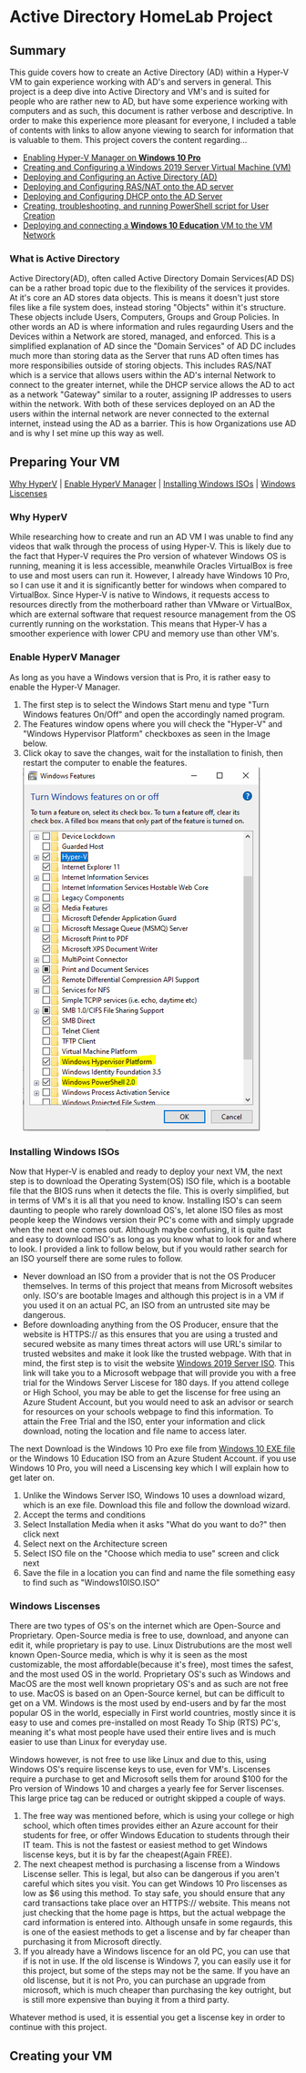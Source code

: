 # Active Directory HomeLab Project
## Summary
This guide covers how to create an Active Directory (AD) within a Hyper-V VM to gain experience working with AD's and servers in general. This project is a deep dive into Active Directory and VM's and is suited for people who are rather new to AD, but have some experience working with computers and as such, this document is rather verbose and descriptive. In order to make this experience more pleasant for everyone, I included a table of contents with links to allow anyone viewing to search for information that is valuable to them. This project covers the content regarding...
- [Enabling Hyper-V Manager on <b>Windows 10 Pro</b>](#Preparing-Your-VM)
- [Creating and Configuring a Windows 2019 Server Virtual Machine (VM)](#Creating-Your-VM)
- [Deploying and Configuring an Active Directory (AD)]()
- [Deploying and Configuring RAS/NAT onto the AD server]()
- [Deploying and Configuring DHCP onto the AD Server]()
- [Creating, troubleshooting, and running PowerShell script for User Creation]()
- [Deploying and connecting a <b>Windows 10 Education</b> VM to the VM Network]()
### What is Active Directory
Active Directory(AD), often called Active Directory Domain Services(AD DS) can be a rather broad topic due to the flexibility of the services it provides. At it's core an AD stores data objects. This is means it doesn't just store files like a file system does, instead storing "Objects" within it's structure. These objects include Users, Computers, Groups and Group Policies. In other words an AD is where information and rules regaurding Users and the Devices within a Network are stored, managed, and enforced. This is a simplified explanation of AD since the "Domain Services" of AD DC includes much more than storing data as the Server that runs AD often times has more responsibilies outside of storing objects. This includes RAS/NAT which is a service that allows users within the AD's internal Network to connect to the greater internet, while the DHCP service allows the AD to act as a network "Gateway" similar to a router, assigning IP addresses to users within the network. With both of these services deployed on an AD the users within the internal network are never connected to the external internet, instead using the AD as a barrier. This is how Organizations use AD and is why I set mine up this way as well.
## Preparing Your VM
[Why HyperV](#Why-HyperV) | [Enable HyperV Manager](#Enable-HyperV-Manager) | [Installing Windows ISOs](#Installing-Windows-ISOs) | [Windows Liscenses](#Windows-Liscenses)
### Why HyperV
While researching how to create and run an AD VM I was unable to find any videos that walk through the process of using Hyper-V. This is likely due to the fact that Hyper-V requires the Pro version of whatever Windows OS is running, meaning it is less accessible, meanwhile Oracles VirtualBox is free to use and most users can run it. However, I already have Windows 10 Pro, so I can use it and it is significantly better for windows when compared to VirtualBox. Since Hyper-V is native to Windows, it requests access to resources directly from the motherboard rather than VMware or VirtualBox, which are external software that request resource management from the OS currently running on the workstation. This means that Hyper-V has a smoother experience with lower CPU and memory use than other VM's.

### Enable HyperV Manager
As long as you have a Windows version that is Pro, it is rather easy to enable the Hyper-V Manager.
1. The first step is to select the Windows Start menu and type "Turn Windows features On/Off" and open the accordingly named program.
2. The Features window opens where you will check the "Hyper-V" and "Windows Hypervisor Platform" checkboxes as seen in the Image below.
3. Click okay to save the changes, wait for the installation to finish, then restart the computer to enable the features.<br>
![](/images/image46.png)
### Installing Windows ISOs
Now that Hyper-V is enabled and ready to deploy your next VM, the next step is to download the Operating System(OS) ISO file, which is a bootable file that the BIOS runs when it detects the file. This is overly simplified, but in terms of VM's it is all that you need to know. Installing ISO's can seem daunting to people who rarely download OS's, let alone ISO files as most people keep the Windows version their PC's come with and simply upgrade when the next one comes out. Although maybe confusing, it is quite fast and easy to download ISO's as long as you know what to look for and where to look. I provided a link to follow below, but if you would rather search for an ISO yourself there are some rules to follow.
- Never download an ISO from a provider that is not the OS Producer themselves. In terms of this project that means from Microsoft websites only. ISO's are bootable Images and although this project is in a VM if you used it on an actual PC, an ISO from an untrusted site may be dangerous.
- Before downloading anything from the OS Producer, ensure that the website is HTTPS:// as this ensures that you are using a trusted and secured website as many times threat actors will use URL's similar to trusted websites and make it look like the trusted webpage.
With that in mind, the first step is to visit the website [Windows 2019 Server ISO](https://info.microsoft.com/ww-landing-windows-server-2019.html). This link will take you to a Microsoft webpage that will provide you with a free trial for the Windows Server Liscese for 180 days. If you attend college or High School, you may be able to get the liscense for free using an Azure Student Account, but you would need to ask an advisor or search for resources on your schools webpage to find this information. To attain the Free Trial and the ISO, enter your information and click download, noting the location and file name to access later.

The next Download is the Windows 10 Pro exe file from [Windows 10 EXE file](https://www.microsoft.com/en-us/software-download/windows10) or the Windows 10 Education ISO from an Azure Student Account. if you use Windows 10 Pro, you will need a Liscensing key which I will explain how to get later on.
1. Unlike the Windows Server ISO, Windows 10 uses a download wizard, which is an exe file. Download this file and follow the download wizard.
2. Accept the terms and conditions
3. Select Installation Media when it asks "What do you want to do?" then click next
4. Select next on the Architecture screen
5. Select ISO file on the "Choose which media to use" screen and click next
6. Save the file in a location you can find and name the file something easy to find such as "Windows10ISO.ISO"
### Windows Liscenses
There are two types of OS's on the internet which are Open-Source and Proprietary. Open-Source media is free to use, download, and anyone can edit it, while proprietary is pay to use. Linux Distrubutions are the most well known Open-Source media, which is why it is seen as the most customizable, the most affordable(because it's free), most times the safest, and the most used OS in the world. Proprietary OS's such as Windows and MacOS are the most well known proprietary OS's and as such are not free to use. MacOS is based on an Open-Source kernel, but can be difficult to get on a VM. Windows is the most used by end-users and by far the most popular OS in the world, especially in First world countries, mostly since it is easy to use and comes pre-installed on most Ready To Ship (RTS) PC's, meaning it's what most people have used their entire lives and is much easier to use than Linux for everyday use.

Windows however, is not free to use like Linux and due to this, using Windows OS's require liscense keys to use, even for VM's. Liscenses require a purchase to get and Microsoft sells them for around $100 for the Pro version of Windows 10 and charges a yearly fee for Server liscenses. This large price tag can be reduced or outright skipped a couple of ways.
1. The free way was mentioned before, which is using your college or high school, which often times provides either an Azure account for their students for free, or offer Windows Education to students through their IT team. This is not the fastest or easiest method to get Windows liscense keys, but it is by far the cheapest(Again FREE).
2. The next cheapest method is purchasing a liscense from a Windows Liscense seller. This is legal, but also can be dangerous if you aren't careful which sites you visit. You can get Windows 10 Pro liscenses as low as $6 using this method. To stay safe, you should ensure that any card transactions take place over an HTTPS:// website. This means not just checking that the home page is https, but the actual webpage the card information is entered into. Although unsafe in some regaurds, this is one of the easiest methods to get a liscense and by far cheaper than purchasing it from Microsoft directly.
3. If you already have a Windows liscence for an old PC, you can use that if is not in use. If the old liscense is Windows 7, you can easily use it for this project, but some of the steps may not be the same. If you have an old liscense, but it is not Pro, you can purchase an upgrade from microsoft, which is much cheaper than purchasing the key outright, but is still more expensive than buying it from a third party.

Whatever method is used, it is essential you get a liscense key in order to continue with this project.
## Creating your VM

